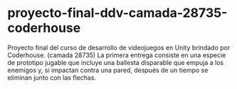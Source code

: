 # proyecto-final-ddv-camada-28735-coderhouse
 Proyecto final del curso de desarrollo de videojuegos en Unity brindado por Coderhouse. (camada 28735)
La primera entrega consiste en una especie de prototipo jugable que incluye una ballesta disparable que empuja a los enemigos y, si impactan contra una pared, después de un tiempo se eliminan junto con las flechas.
